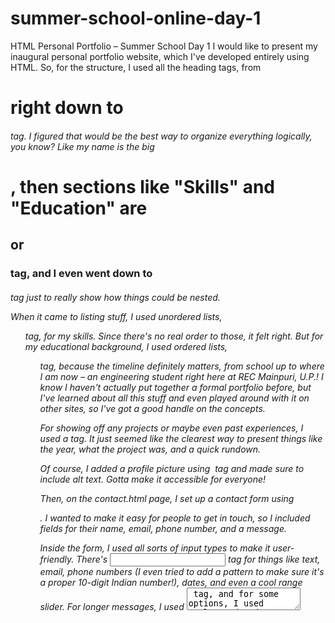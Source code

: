 # summer-school-online-day-1
HTML Personal Portfolio – Summer School Day 1
I would like to present my inaugural personal portfolio website, which I've developed entirely using HTML.
So, for the structure, I used all the heading tags, from <h1> right down to <h6> tag. I figured that would be the best way to organize everything logically, you know? Like my name is the big <h1>, then sections like "Skills" and "Education" are <h2> or <h3> tag, and I even went down to <h6> tag just to really show how things could be nested.

When it came to listing stuff, I used unordered lists, <ul> tag, for my skills. Since there's no real order to those, it felt right. But for my educational background, I used ordered lists, <ol> tag, because the timeline definitely matters, from school up to where I am now – an engineering student right here at REC Mainpuri, U.P.! I know I haven't actually put together a formal portfolio before, but I've learned about all this stuff and even played around with it on other sites, so I've got a good handle on the concepts.

For showing off any projects or maybe even past experiences, I used a <table> tag. It just seemed like the clearest way to present things like the year, what the project was, and a quick rundown.

Of course, I added a profile picture using <img> tag and made sure to include alt text. Gotta make it accessible for everyone!

Then, on the contact.html page, I set up a contact form using <form>. I wanted to make it easy for people to get in touch, so I included fields for their name, email, phone number, and a message.

Inside the form, I used all sorts of input types to make it user-friendly. There's <input> tag for things like text, email, phone numbers (I even tried to add a pattern to make sure it's a proper 10-digit Indian number!), dates, and even a cool range slider. For longer messages, I used <textarea> tag, and for some options, I used <select> dropdown menus. Oh, and I grouped related things like checkboxes using <fieldset> tag to keep it organized.

I also played around with some of the neat input types. For example, type="email" is awesome because it automatically checks if the email looks right. For phone numbers (type="tel"), I added that pattern to try and guide users to enter a valid 10-digit number. The type="range" slider is just a fun, visual way to get feedback. And type="date"? So much better than having to type out dates!

I also made sure to use required on important fields and played with pattern and minlength to try and catch any mistakes before someone submits the form. Hopefully, it'll make things smoother for anyone trying to reach out.

The website is pretty simple to navigate. I put a <nav> tag section at the top of each page with three main links: "Home" (which is the main portfolio.html), "About Me" (about.html where I can share a bit more about myself – and I even added some internal and external links like to my GitHub), and "Contact" (contact.html with the form).

As a little bonus, I even added a favicon – that little icon in the browser tab – using <link rel="icon">. And I tried to use HTML5 semantic tags like <header>, <nav>, <main>, <section>, and <footer> tag to make the code cleaner and easier for browsers and search engines to understand.

For the contact form, I added a few extra touches like that date picker, a dropdown asking how they found me, the range slider for rating the site, and those validation rules to make sure everything's filled out correctly.

So, that's the basic rundown of my HTML portfolio. It was a good learning experience just focusing on the structure and content using HTML. The styling and all the visual stuff with CSS is definitely the next thing I want to tackle. But for now, this is what I've put together to show the foundation!

Thanks for taking a look!

:-Ritik Rai
